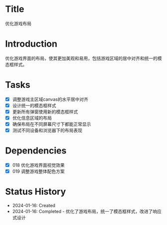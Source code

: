 # Title
优化游戏布局

# Introduction
优化游戏界面的布局，使其更加美观和易用，包括游戏区域的居中对齐和统一的模态框样式。

# Tasks
- [x] 调整游戏主区域canvas的水平居中对齐
- [x] 设计统一的模态框样式
- [x] 更新所有弹窗使用新的模态框样式
- [x] 优化信息区域的布局
- [x] 确保布局在不同屏幕尺寸下都能正常显示
- [x] 测试不同设备和浏览器下的布局表现

# Dependencies
- [x] 018 优化游戏界面视觉效果
- [x] 019 调整游戏整体配色方案

# Status History
- 2024-01-16: Created
- 2024-01-16: Completed - 优化了游戏布局，统一了模态框样式，改进了响应式设计

